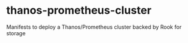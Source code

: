 # thanos-prometheus-cluster
Manifests to deploy a Thanos/Prometheus cluster backed by Rook for storage
